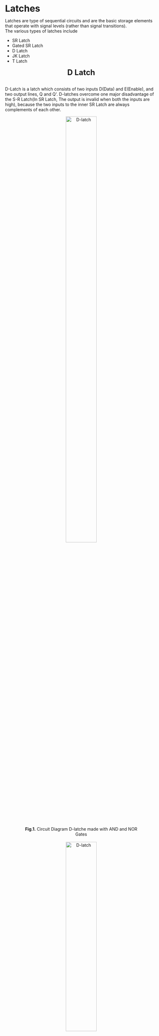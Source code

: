<article>
        <p><b style="font-size:30px">Latches</b><br></p>
        <p>
            Latches are type of sequential circuits and are the basic storage elements that operate with signal levels (rather than signal transitions).
        <br>The various types of latches include
        </p>
        <p><ul>
            <li>SR Latch</li>
            <li>Gated SR Latch</li>
            <li>D Latch</li>
            <li>JK Latch</li>
            <li>T Latch</li>
        </ul></p>
        <center><b style="font-size: 25px">D Latch</b><br></center>
        <p class="text"> <br>
            D-Latch is a latch which consists of two inputs D(Data) and E(Enable), and two output lines, Q and Q'.
            D-latches overcome one major disadvantage of the S-R Latch(In SR Latch, The output is invalid when both the inputs are high), because the two inputs to the
            inner SR Latch are always complements of each other.
            <br>
            <center><img src="D-latch.png" alt="D-latch" width="45%" height="60%" style="margin: auto 2.5%;">
            <p style="margin: auto 10%;"><b>Fig.1.</b> Circuit Diagram D-latche made with AND and NOR Gates <br><br></p>
            <img src="D-latch_nand.png" alt="D-latch" width="45%" height="40%"><br>        
            <p style="margin: auto 10%;"><b>Fig.2.</b> Circuit Diagram of D-latches made with NAND Gates
            </p> <br>
            <p>Booloean Expression for D-latch:
            <b><span class="eq"> Q<sub>n+1</sub> = E.D + E'.Q<sub>n</sub> </span></b></p><br>
            <img src="D-block.jpg" alt="Block Diagram" width="40%" height="60%" style="margin: auto 5% auto 10%;">
            <p style="margin: auto 10%;"><b>Fig.3.</b> Block Diagram of D latch
            </p> <br>
            <figure style="margin: 5% 12.5%">
            <center>
                <img src="D-truth.png" alt="Truth Table" width="33%" height="55%"><br>
                <img src="D-truth.png" alt="Truth Table" width="33%" height="55%"><br>
                <figcaption style="margin: auto 20%;"><span style="font-weight:bold">Fig.4. </span>Truth Table of D-latch
                </figcaption>
            </center>
            </figure>
        </p>
        <p>
            The D latch receives that designation from its ability to hold data in its internal storage. It is suited for use as a temporary storage for binary information between a unit
            and its environment. The binary information present at the data input of the D latch is
            transferred to the Q output when the enable input is asserted. The output follows
            changes in the data input as long as the enable input is asserted. This situation provides
            a path from input D to the output, and for this reason, the circuit is often called a transparent latch. When the enable input signal is de-asserted, the binary information that
            was present at the data input at the time the transition occurred is retained (i.e., stored)
            at the Q output until the enable input is asserted again. Note that an inverter could be
            placed at the enable input. Then, depending on the physical circuit, the external enabling
            signal will be a value of 0 (active low) or 1 (active high).
        </p>
        <p><b style="font-size: 20px">Stuck At Fault</b><br></p>
            <figure style="margin: auto 25%;">
                <img src="D-stuck.png" alt="Stuck at" width=75% height=100% style="margin:auto 15%;"><br>
                <figcaption><b>Fig.5.</b> A Stuck At 0 fault(SA0) in a circuit</figcaption>
            </figure>
        <p> <br>
            A stuck-at fault is a particular fault model used by fault simulators and automatic test pattern generation (ATPG) tools to mimic a manufacturing defect within an integrated circuit.
            Individual signals and pins are assumed to be stuck at Logical '1', '0' and 'X'. For example, an input is tied to a logical 1 state during test generation to assure that a manufacturing
            defect with that type of behavior can be found with a specific test pattern. Likewise the input could be tied to a logical 0 to model the behavior of a defective circuit that cannot switch
            its output pin. Not all faults can be analyzed using the stuck-at fault model. Compensation for static hazards, namely branching signals, can render a circuit untestable using this model.
            Also, redundant circuits cannot be tested using this model, since by design there is no change in any output as a result of a single fault.
        </p>
    </article>

